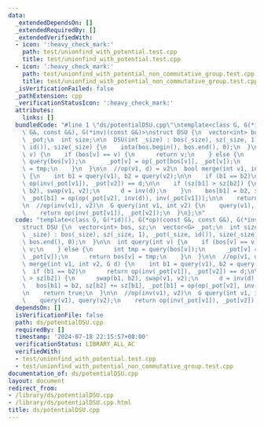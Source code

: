 ```yaml
---
data:
  _extendedDependsOn: []
  _extendedRequiredBy: []
  _extendedVerifiedWith:
  - icon: ':heavy_check_mark:'
    path: test/unionfind_with_potential.test.cpp
    title: test/unionfind_with_potential.test.cpp
  - icon: ':heavy_check_mark:'
    path: test/unionfind_with_potential_non_commutative_group.test.cpp
    title: test/unionfind_with_potential_non_commutative_group.test.cpp
  _isVerificationFailed: false
  _pathExtension: cpp
  _verificationStatusIcon: ':heavy_check_mark:'
  attributes:
    links: []
  bundledCode: "#line 1 \"ds/potentialDSU.cpp\"\ntemplate<class G, G(*id)(), G(*op)(const\
    \ G&, const G&), G(*inv)(const G&)>\nstruct DSU {\n  vector<int> bos, sz;\n  vector<G>\
    \ _pot;\n  int size;\n\n  DSU(int _size) : bos(_size), sz(_size, 1), _pot(_size,\
    \ id()), size(_size) {\n    iota(bos.begin(), bos.end(), 0);\n  }\n\n  int query(int\
    \ v) {\n    if (bos[v] == v) {\n      return v;\n    } else {\n      int tmp =\
    \ query(bos[v]);\n      _pot[v] = op(_pot[bos[v]], _pot[v]);\n      return bos[v]\
    \ = tmp;\n    }\n  }\n\n  //op(v1, d) = v2\n  bool merge(int v1, int v2, G d)\
    \ {\n    int b1 = query(v1), b2 = query(v2);\n\n    if (b1 == b2)\n      return\
    \ op(inv(_pot[v1]), _pot[v2]) == d;\n\n    if (sz[b1] > sz[b2]) {\n      swap(b1,\
    \ b2), swap(v1, v2);\n      d = inv(d);\n    }\n    bos[b1] = b2, sz[b2] += sz[b1],\
    \ _pot[b1] = op(op(_pot[v2], inv(d)), inv(_pot[v1]));\n\n    return true;\n  }\n\
    \n  //op(inv(v1), v2)\n  G query(int v1, int v2) {\n    query(v1), query(v2);\n\
    \    return op(inv(_pot[v1]), _pot[v2]);\n  }\n};\n"
  code: "template<class G, G(*id)(), G(*op)(const G&, const G&), G(*inv)(const G&)>\n\
    struct DSU {\n  vector<int> bos, sz;\n  vector<G> _pot;\n  int size;\n\n  DSU(int\
    \ _size) : bos(_size), sz(_size, 1), _pot(_size, id()), size(_size) {\n    iota(bos.begin(),\
    \ bos.end(), 0);\n  }\n\n  int query(int v) {\n    if (bos[v] == v) {\n      return\
    \ v;\n    } else {\n      int tmp = query(bos[v]);\n      _pot[v] = op(_pot[bos[v]],\
    \ _pot[v]);\n      return bos[v] = tmp;\n    }\n  }\n\n  //op(v1, d) = v2\n  bool\
    \ merge(int v1, int v2, G d) {\n    int b1 = query(v1), b2 = query(v2);\n\n  \
    \  if (b1 == b2)\n      return op(inv(_pot[v1]), _pot[v2]) == d;\n\n    if (sz[b1]\
    \ > sz[b2]) {\n      swap(b1, b2), swap(v1, v2);\n      d = inv(d);\n    }\n \
    \   bos[b1] = b2, sz[b2] += sz[b1], _pot[b1] = op(op(_pot[v2], inv(d)), inv(_pot[v1]));\n\
    \n    return true;\n  }\n\n  //op(inv(v1), v2)\n  G query(int v1, int v2) {\n\
    \    query(v1), query(v2);\n    return op(inv(_pot[v1]), _pot[v2]);\n  }\n};\n"
  dependsOn: []
  isVerificationFile: false
  path: ds/potentialDSU.cpp
  requiredBy: []
  timestamp: '2024-07-18 22:15:57+08:00'
  verificationStatus: LIBRARY_ALL_AC
  verifiedWith:
  - test/unionfind_with_potential.test.cpp
  - test/unionfind_with_potential_non_commutative_group.test.cpp
documentation_of: ds/potentialDSU.cpp
layout: document
redirect_from:
- /library/ds/potentialDSU.cpp
- /library/ds/potentialDSU.cpp.html
title: ds/potentialDSU.cpp
---
```

